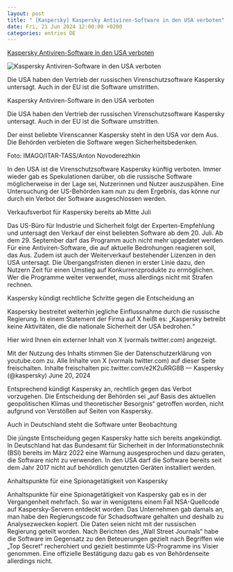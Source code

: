 ```yaml
---
layout: post
title: " [Kaspersky] Kaspersky Antiviren-Software in den USA verboten"
date: Fri, 21 Jun 2024 12:00:00 +0200
categories: entries DE
---
```

[Kaspersky Antiviren-Software in den USA verboten](https://www.vdi-nachrichten.com/technik/informationstechnik/kaspersky-antiviren-software-in-den-usa-verboten/)

![Kaspersky Antiviren-Software in den USA verboten](https://www.vdi-nachrichten.com/wp-content/uploads/2024/06/imago0153841289h-scaled.jpg)

Die USA haben den Vertrieb der russischen Virenschutzsoftware Kaspersky untersagt. Auch in der EU ist die Software umstritten.

Kaspersky Antiviren-Software in den USA verboten

Die USA haben den Vertrieb der russischen Virenschutzsoftware Kaspersky untersagt. Auch in der EU ist die Software umstritten.

Der einst beliebte Virenscanner Kaspersky steht in den USA vor dem Aus. Die Behörden verbieten die Software wegen Sicherheitsbedenken.

Foto: IMAGO/ITAR-TASS/Anton Novoderezhkin

In den USA ist die Virenschutzsoftware Kaspersky künftig verboten. Immer wieder gab es Spekulationen darüber, ob die russische Software möglicherweise in der Lage sei, Nutzerinnen und Nutzer auszuspähen. Eine Untersuchung der US-Behörden kam nun zu dem Ergebnis, das könne nur durch ein Verbot der Software ausgeschlossen werden.

Verkaufsverbot für Kaspersky bereits ab Mitte Juli

Das US-Büro für Industrie und Sicherheit folgt der Experten-Empfehlung und untersagt den Verkauf der einst beliebten Software ab dem 20. Juli. Ab dem 29. September darf das Programm auch nicht mehr upgedatet werden. Für eine Antiviren-Software, die auf aktuelle Bedrohungen reagieren soll, das Aus. Zudem ist auch der Weiterverkauf bestehender Lizenzen in den USA untersagt. Die Übergangsfristen dienen in erster Linie dazu, den Nutzern Zeit für einen Umstieg auf Konkurrenzprodukte zu ermöglichen. Wer die Programme weiter verwendet, muss allerdings nicht mit Strafen rechnen.

Kaspersky kündigt rechtliche Schritte gegen die Entscheidung an

Kaspersky bestreitet weiterhin jegliche Einflussnahme durch die russische Regierung. In einem Statement der Firma auf X heißt es: „Kaspersky betreibt keine Aktivitäten, die die nationale Sicherheit der USA bedrohen.“

Hier wird Ihnen ein externer Inhalt von X (vormals twitter.com) angezeigt.

Mit der Nutzung des Inhalts stimmen Sie der Datenschutzerklärung von youtube.com zu. Alle Inhalte von X (vormals twitter.com) auf dieser Seite freischalten. Inhalte freischalten pic.twitter.com/e2K2uRRG8B — Kaspersky (@kaspersky) June 20, 2024

Entsprechend kündigt Kaspersky an, rechtlich gegen das Verbot vorzugehen. Die Entscheidung der Behörden sei „auf Basis des aktuellen geopolitischen Klimas und theoretischer Besorgnis“ getroffen worden, nicht aufgrund von Verstößen auf Seiten von Kaspersky.

Auch in Deutschland steht die Software unter Beobachtung

Die jüngste Entscheidung gegen Kaspersky hatte sich bereits angekündigt. In Deutschland hat das Bundesamt für Sicherheit in der Informationstechnik (BSI) bereits im März 2022 eine Warnung ausgesprochen und dazu geraten, die Software nicht zu verwenden. In den USA darf die Software bereits seit dem Jahr 2017 nicht auf behördlich genutzten Geräten installiert werden.

Anhaltspunkte für eine Spionagetätigkeit von Kaspersky

Anhaltspunkte für eine Spionagetätigkeit von Kaspersky gab es in der Vergangenheit mehrfach. So war in wenigstens einem Fall NSA-Quellcode auf Kaspersky-Servern entdeckt worden. Das Unternehmen gab damals an, man habe den Regierungscode für Schadsoftware gehalten und deshalb zu Analysezwecken kopiert. Die Daten seien nicht mit der russischen Regierung geteilt worden. Nach Berichten des „Wall Street Journals“ habe die Software im Gegensatz zu den Beteuerungen gezielt nach Begriffen wie „Top Secret“ recherchiert und gezielt bestimmte US-Programme ins Visier genommen. Eine offizielle Bestätigung dazu gab es von Behördenseite allerdings nicht.

